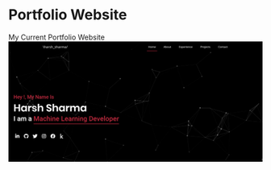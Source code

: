 # Portfolio Website
 My Current Portfolio Website
 ![alt text](https://github.com/harshgeek4coder/Portfolio-Website/blob/master/pw-1.png)
